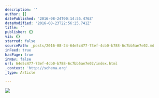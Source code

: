 ```yaml
---
description: ''
author: []
datePublished: '2016-08-24T00:14:55.476Z'
dateModified: '2016-08-23T22:56:25.741Z'
title: ''
publisher: {}
via: {}
starred: false
sourcePath: _posts/2016-08-24-64e5c477-73ef-4cb0-b788-6c7bb5ae7e02.md
inFeed: true
hasPage: true
inNav: false
url: 64e5c477-73ef-4cb0-b788-6c7bb5ae7e02/index.html
_context: 'http://schema.org'
_type: Article

---
```

![](https://the-grid-user-content.s3-us-west-2.amazonaws.com/309c547b-edbf-4ba5-ad05-ad0554deed6e.png)